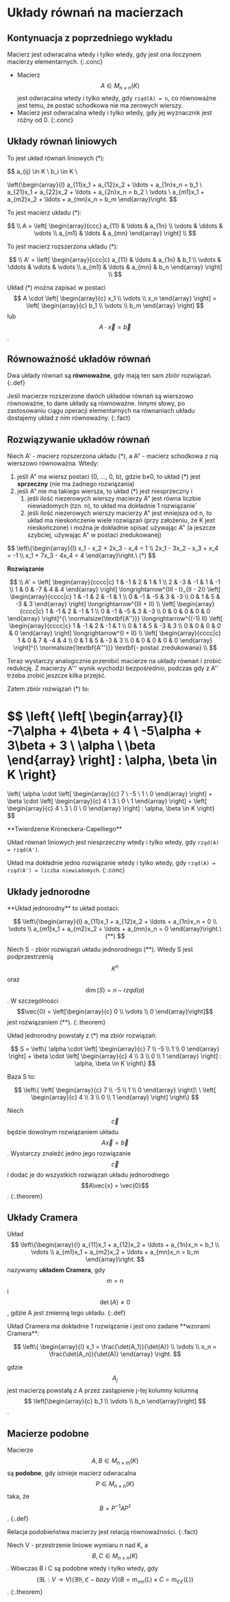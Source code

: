 # Układy równań na macierzach

## Kontynuacja z poprzedniego wykładu

Macierz jest odwracalna wtedy i tylko wtedy, gdy jest ona iloczynem macierzy elementarnych.
{:.conc}

- Macierz $$ A \in M_{n \times n}(K) $$ jest odwracalna wtedy i tylko wtedy, gdy `rząd(A) = n`, co równoważne jest temu, że postać schodkowa nie ma zerowych wierszy.
- Macierz jest odwracalna wtedy i tylko wtedy, gdy jej wyznacznik jest różny od 0.
{:.conc}

## Układy równań liniowych

To jest układ równań liniowych (*):

$$
a_{ij} \in K \\
b_i \in K \\

\left\{\begin{array}{l}
    a_{11}x_1 + a_{12}x_2 + \ldots + a_{1n}x_n = b_1 \\
    a_{21}x_1 + a_{22}x_2 + \ldots + a_{2n}x_n = b_2 \\
    \vdots \\
    a_{m1}x_1 + a_{m2}x_2 + \ldots + a_{mn}x_n = b_m
\end{array}\right.
$$

To jest macierz układu (*):

$$ \\
A = \left[
\begin{array}{ccc}
a_{11} & \ldots & a_{1n} \\
\vdots & \ddots & \vdots \\
a_{m1} & \ldots & a_{mn}
\end{array}
\right] \\
$$

To jest macierz rozszerzona układu (*):

$$ \\
A' = \left[
\begin{array}{ccc|c}
a_{11} & \ldots & a_{1n} & b_1 \\
\vdots & \ddots & \vdots & \vdots \\
a_{m1} & \ldots & a_{mn} & b_n
\end{array}
\right] \\
$$

Układ (*) można zapisać w postaci $$ A \cdot \left[ \begin{array}{c} x_1 \\ \vdots \\ x_n \end{array} \right] = \left[ \begin{array}{c} b_1 \\ \vdots \\ b_m \end{array} \right] $$ lub $$ A \cdot \vec{x} = \vec{b} $$.

## Równoważność układów równań

Dwa układy równań są **równoważne**, gdy mają ten sam zbiór rozwiązań.
{:.def}

Jeśli macierze rozszerzone dwóch układów równań są wierszowo równoważne, to dane układy są równoważne. Innymi słowy, po zastosowaniu ciągu operacji elementarnych na równaniach układu dostajemy układ z nim równoważny.
{:.fact}

## Rozwiązywanie układów równań

<div class="theorem" markdown="1">
Niech A' - macierz rozszerzona układu (*), a A" - macierz schodkowa z nią wierszowo równoważna. Wtedy:

1. jeśli A" ma wiersz postaci (0, ..., 0, b), gdzie b≠0, to układ (*) jest **sprzeczny** (nie ma żadnego rozwiązania)
2. jeśli A" nie ma takiego wiersza, to układ (*) jest niesprzeczny i
    1. jeśli ilość niezerowych wierszy macierzy A" jest równa liczbie niewiadomych (tzn. n), to układ ma dokładnie 1 rozwiązanie`
    2. jeśli ilość niezerowych wierszy macierzy A" jest mniejsza od n, to układ ma nieskończenie wiele rozwiązań (przy założeniu, że K jest nieskończone) i można je dokładnie opisać używając A" (a jeszcze szybciej, używając A" w postaci zredukowanej)
</div>

<div class="example" markdown="1">
$$
\left\{\begin{array}{l}
    x_1 - x_2 + 2x_3 - x_4 = 1 \\
    2x_1 - 3x_2 - x_3 + x_4 = -1 \\
    x_1 + 7x_3 - 4x_4 = 4
\end{array}\right.\ (*)
$$

**Rozwiązanie**

$$ \\
A' = \left[
\begin{array}{cccc|c}
1 & -1 & 2 & 1 & 1 \\
2 & -3 & -1 & 1 & -1 \\
1 & 0 & -7 & 4 & 4
\end{array}
\right]
\longrightarrow^{III - I}_{II - 2I}
    \left[
    \begin{array}{cccc|c}
    1 & -1 & 2 & -1 & 1 \\
    0 & -1 & -5 & 3 & -3 \\
    0 & 1 & 5 & -3 & 3
    \end{array}
    \right]
\longrightarrow^{III + II} \\
    \left[
    \begin{array}{cccc|c}
    1 & -1 & 2 & -1 & 1 \\
    0 & -1 & -5 & 3 & -3 \\
    0 & 0 & 0 & 0 & 0
    \end{array}
    \right]^{\ \normalsize{\textbf{A''}}}
\longrightarrow^{(-1) II}
    \left[
    \begin{array}{cccc|c}
    1 & -1 & 2 & -1 & 1 \\
    0 & 1 & 5 & -3 & 3 \\
    0 & 0 & 0 & 0 & 0
    \end{array}
    \right]
\longrightarrow^{I + II} \\
    \left[
    \begin{array}{cccc|c}
    1 & 0 & 7 & -4 & 4 \\
    0 & 1 & 5 & -3 & 3 \\
    0 & 0 & 0 & 0 & 0
    \end{array}
    \right]^{\ \normalsize{\textbf{A'''}}}
\textbf{- postać zredukowana} \\
$$

Teraz wystarczy analogicznie przerobić macierze na układy równań i zrobić redukcję. Z macierzy A''' wynik wychodzi bezpośrednio, podczas gdy z A'' trzeba zrobić jeszcze kilka przejść.

Zatem zbiór rozwiązań (*) to:

$$
\left\{
    \left[ \begin{array}{l}
        -7\alpha + 4\beta + 4 \\
        -5\alpha + 3\beta + 3 \\
        \alpha \\
        \beta
    \end{array} \right] : \alpha, \beta \in K
\right\}
=
\left\{
    \alpha \cdot \left[ \begin{array}{c}
        7 \\
        -5 \\
        1 \\
        0
    \end{array} \right]
    + \beta \cdot \left[ \begin{array}{c}
        4 \\
        3 \\
        0 \\
        1
    \end{array} \right]
    + \left[ \begin{array}{c}
        4 \\
        3 \\
        0 \\
        0
    \end{array} \right] : \alpha, \beta \in K
\right\}
$$

</div>

<div class="conc" markdown="1">
**Twierdzenie Kroneckera-Capelliego**

Układ równań liniowych jest niesprzeczny wtedy i tylko wtedy, gdy `rząd(A) = rząd(A')`.
</div>

Układ ma dokładnie jedno rozwiązanie wtedy i tylko wtedy, gdy `rząd(A) = rząd(A') = liczba niewiadomych`.
{:.conc}

## Układy jednorodne

<div class="def" markdown="1">
**Układ jednorodny** to układ postaci:

$$
\left\{\begin{array}{l}
    a_{11}x_1 + a_{12}x_2 + \ldots + a_{1n}x_n = 0 \\
    \vdots \\
    a_{m1}x_1 + a_{m2}x_2 + \ldots + a_{mn}x_n = 0
\end{array}\right.\ (**)
$$

</div>

Niech S - zbiór rozwiązań układu jednorodnego (\*\*). Wtedy S jest podprzestrzenią $$K^n$$ oraz $$\dim(S) = n - rząd(a)$$. W szczególności $$\vec{0} = \left[\begin{array}{c} 0 \\ \vdots \\ 0 \end{array}\right]$$ jest rozwiązaniem (\*\*).
{:.theorem}

<div class="example" markdown="1">
Układ jednorodny powstały z (*) ma zbiór rozwiązań:

$$
S = \left\{
    \alpha \cdot \left[ \begin{array}{c}
        7 \\
        -5 \\
        1 \\
        0
    \end{array} \right]
    + \beta \cdot \left[ \begin{array}{c}
        4 \\
        3 \\
        0 \\
        1
    \end{array} \right] : \alpha, \beta \in K
\right\}
$$

Baza S to:

$$
\left\{
    \left[ \begin{array}{c}
        7 \\
        -5 \\
        1 \\
        0
    \end{array} \right]\ \
    \left[ \begin{array}{c}
        4 \\
        3 \\
        0 \\
        1
    \end{array} \right]
\right\}
$$

</div>

Niech $$\vec{c}$$ będzie dowolnym rozwiązaniem układu $$A\vec{x} = \vec{b}$$. Wystarczy znaleźć jedno jego rozwiązanie $$\vec{c}$$ i dodać je do wszystkich rozwiązań układu jednorodnego $$A\vec{x} = \vec{0}$$.
{:.theorem}

## Układy Cramera

Układ $$ \left\{\begin{array}{l} a_{11}x_1 + a_{12}x_2 + \ldots + a_{1n}x_n = b_1 \\ \vdots \\ a_{m1}x_1 + a_{m2}x_2 + \ldots + a_{mn}x_n = b_m \end{array}\right. $$ nazywamy **układem Cramera**, gdy $$ m=n $$ i $$ \det(A) \neq 0 $$, gdzie A jest zmienną tego układu.
{:.def}

<div class="theorem" markdown="1">
Układ Cramera ma dokładnie 1 rozwiązanie i jest ono zadane **wzorami Cramera**:

$$
\left\{
    \begin{array}{l}
        x_1 = \frac{\det(A_1)}{\det(A)} \\
        \vdots \\
        x_n = \frac{\det(A_n)}{\det(A)}
    \end{array}
\right.
$$

gdzie $$A_j$$ jest macierzą powstałą z A przez zastąpienie j-tej kolumny kolumną $$ \left[\begin{array}{c} b_1 \\ \vdots \\ b_n \end{array}\right] $$.

</div>

## Macierze podobne

Macierze $$ A, B \in M_{n \times m}(K) $$ są **podobne**, gdy istnieje macierz odwracalna $$ P \in M_{n \times n}(K) $$ taka, że $$ B = P^{-1}AP^{1} $$.
{:.def}

Relacja podobieństwa macierzy jest relacją równoważności.
{:.fact}

Niech V - przestrzenie liniowe wymiaru n nad K, a $$ B, C \in M_{n \times n}(K) $$. Wówczas B i C są podobne wtedy i tylko wtedy, gdy $$ (\exists L : V \rightarrow V) (\exists \mathfrak{B}, \mathfrak{C} - bazy\ V) (B = m_{\mathfrak{BB}}(L) \times C = m_{\mathfrak{CC}}(L)) $$.
{:.theorem}